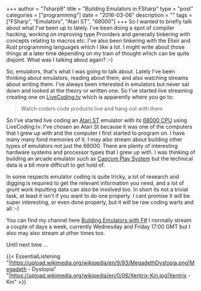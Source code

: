 +++
author = "7sharp9"
title = "Building Emulators in FSharp"
type = "post"
categories = ["programming"]
date = "2016-03-06"
description = ""
tags = ["FSharp", "Emulators", "Atari ST", "68000"]
+++
So I wanted to briefly talk about what I've been up to lately.   I've been doing a spot of compiler hacking, working on improving type Providers and generally tinkering with concepts relating to macros etc.  I've also been tinkering with the Elixir and Rust programming languages which I like a lot.  I might write about those things at a later time depending on my train of thought which can be quite disjoint.  What was I talking about again?  :-)  
<!--more-->

So, emulators, that's what I was going to talk about.  Lately I've been thinking about emulators, reading about them, and also watching streams about writing them.  I've always been interested in emulators but never sat down and looked at the theory or written one.  So I've started live streaming creating one on [LiveCoding.tv][1] which is apparently where you go to:  

>Watch coders code products live and hang out with them

So I've started live coding an [Atari ST][4] emulator with its [68000 CPU][2] using LiveCoding.tv.  I've chosen an Atari St because it was one of the computers that I grew up with and the computer I first started to program on.  I have many many fond memories of it.  I may also stream about building other types of emulators not just the 68000.  There are plenty of interesting hardware systems and processor types that I grew up with.  I was thinking of building an arcade emulator such as [Capcom Play System][5] but the technical data is a bit more difficult to get hold of.  

In some respects emulator coding is quite tricky, a lot of research and digging is required to get the relevant information you need, and a lot of grunt work inputting data can also be involved too.  In short its not a trivial task, at least it isn't if you want to do one properly.  I cant promise it will be super interesting, or even done properly, but it will be raw coding warts and all :-)

You can find my channel here [Building Emulators with F#][3] I normally stream a couple of days a week, currently Wednesday and Friday 17:00 GMT but I also may also stream at other times too.

Until next time ...

{{< EssentialListening "|https://upload.wikimedia.org/wikipedia/en/9/93/MegadethDystopia.png|Megadeth - Dystopia"
                       "|https://upload.wikimedia.org/wikipedia/en/0/06/Xentrix-Kin.jpg|Xentrix - Kin" >}}

[1]:https://www.livecoding.tv/livestreams/
[2]:https://en.wikipedia.org/wiki/Motorola_68000
[3]:https://www.livecoding.tv/7sharp9/
[4]:https://en.wikipedia.org/wiki/Atari_ST
[5]:https://en.wikipedia.org/wiki/CP_System
